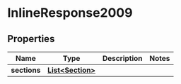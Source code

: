 

# InlineResponse2009


## Properties

Name | Type | Description | Notes
------------ | ------------- | ------------- | -------------
**sections** | [**List&lt;Section&gt;**](Section.md) |  | 



